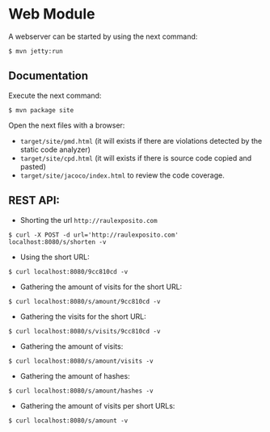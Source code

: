 # Web Module

A webserver can be started by using the next command:

`$ mvn jetty:run`

## Documentation

Execute the next command:

`$ mvn package site`

Open the next files with a browser:

* `target/site/pmd.html` (it will exists if there are violations detected by the static code analyzer)
* `target/site/cpd.html` (it will exists if there is source code copied and pasted)
* `target/site/jacoco/index.html` to review the code coverage.

## REST API:

* Shorting the url `http://raulexposito.com`

`$ curl -X POST -d url='http://raulexposito.com' localhost:8080/s/shorten -v`

* Using the short URL:

`$ curl localhost:8080/9cc810cd -v`

* Gathering the amount of visits for the short URL:

`$ curl localhost:8080/s/amount/9cc810cd -v`

* Gathering the visits for the short URL:

`$ curl localhost:8080/s/visits/9cc810cd -v`

* Gathering the amount of visits:

`$ curl localhost:8080/s/amount/visits -v`

* Gathering the amount of hashes:

`$ curl localhost:8080/s/amount/hashes -v`

* Gathering the amount of visits per short URLs:

`$ curl localhost:8080/s/amount -v`
